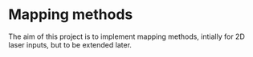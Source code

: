 # Mapping methods
The aim of this project is to implement mapping methods, intially for 2D laser inputs, but to be extended later.
